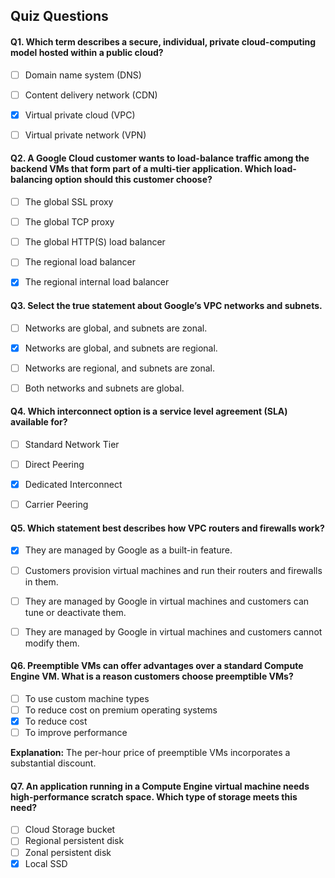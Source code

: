 ## Quiz Questions

#### Q1. Which term describes a secure, individual, private cloud-computing model hosted within a public cloud?

- [ ] Domain name system (DNS)
- [ ] Content delivery network (CDN)
- [x] Virtual private cloud (VPC)
- [ ] Virtual private network (VPN)


#### Q2. A Google Cloud customer wants to load-balance traffic among the backend VMs that form part of a multi-tier application. Which load-balancing option should this customer choose?

- [ ] The global SSL proxy
- [ ] The global TCP proxy
- [ ] The global HTTP(S) load balancer
- [ ] The regional load balancer
- [x] The regional internal load balancer


#### Q3. Select the true statement about Google’s VPC networks and subnets.

- [ ] Networks are global, and subnets are zonal.
- [x] Networks are global, and subnets are regional.
- [ ] Networks are regional, and subnets are zonal.
- [ ] Both networks and subnets are global.


#### Q4. Which interconnect option is a service level agreement (SLA) available for?

- [ ] Standard Network Tier
- [ ] Direct Peering
- [x] Dedicated Interconnect
- [ ] Carrier Peering


#### Q5. Which statement best describes how VPC routers and firewalls work?

- [x] They are managed by Google as a built-in feature.
- [ ] Customers provision virtual machines and run their routers and firewalls in them.
- [ ] They are managed by Google in virtual machines and customers can tune or deactivate them.
- [ ] They are managed by Google in virtual machines and customers cannot modify them.


#### Q6. Preemptible VMs can offer advantages over a standard Compute Engine VM. What is a reason customers choose preemptible VMs?

- [ ] To use custom machine types
- [ ] To reduce cost on premium operating systems
- [x] To reduce cost
- [ ] To improve performance

**Explanation:**  The per-hour price of preemptible VMs incorporates a substantial discount.

#### Q7. An application running in a Compute Engine virtual machine needs high-performance scratch space. Which type of storage meets this need?

- [ ] Cloud Storage bucket
- [ ] Regional persistent disk
- [ ] Zonal persistent disk
- [x] Local SSD

